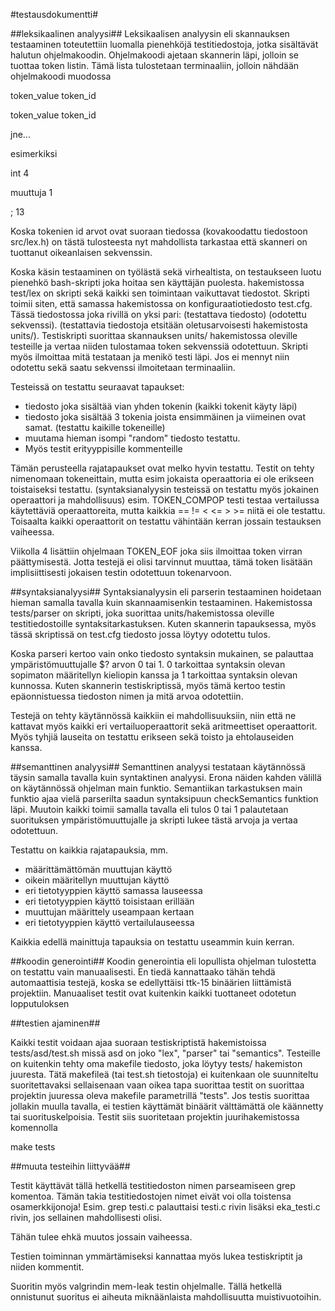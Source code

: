 #testausdokumentti#

##leksikaalinen analyysi##
Leksikaalisen analyysin eli skannauksen testaaminen toteutettiin luomalla pienehköjä
testitiedostoja, jotka sisältävät halutun ohjelmakoodin. Ohjelmakoodi ajetaan skannerin
läpi, jolloin se tuottaa token listin. Tämä lista tulostetaan terminaaliin, jolloin
nähdään ohjelmakoodi muodossa

token_value token_id

token_value token_id

jne...

esimerkiksi

int 4

muuttuja 1

; 13

Koska tokenien id arvot ovat suoraan tiedossa (kovakoodattu tiedostoon src/lex.h) on
tästä tulosteesta nyt mahdollista tarkastaa että skanneri on tuottanut oikeanlaisen
sekvenssin.

Koska käsin testaaminen on työlästä sekä virhealtista, on testaukseen luotu pienehkö
bash-skripti joka hoitaa sen käyttäjän puolesta. hakemistossa test/lex on skripti sekä
kaikki sen toimintaan vaikuttavat tiedostot. Skripti toimii siten, että samassa
hakemistossa on konfiguraatiotiedosto test.cfg. Tässä tiedostossa joka rivillä on yksi
pari: (testattava tiedosto) (odotettu sekvenssi). (testattavia tiedostoja etsitään
oletusarvoisesti hakemistosta units/). Testiskripti suorittaa skannauksen units/
hakemistossa oleville testeille ja vertaa niiden tulostamaa token sekvenssiä odotettuun.
Skripti myös ilmoittaa mitä testataan ja menikö testi läpi. Jos ei mennyt niin odotettu
sekä saatu sekvenssi ilmoitetaan terminaaliin.

Testeissä on testattu seuraavat tapaukset:
 * tiedosto joka sisältää vian yhden tokenin (kaikki tokenit käyty läpi)
 * tiedosto joka sisältää 3 tokenia joista ensimmäinen ja viimeinen ovat samat. (testattu kaikille tokeneille)
 * muutama hieman isompi "random" tiedosto testattu.
 * Myös testit erityyppisille kommenteille

Tämän perusteella rajatapaukset ovat melko hyvin testattu. Testit on tehty nimenomaan
tokeneittain, mutta esim jokaista operaattoria ei ole erikseen toistaiseksi testattu.
(syntaksianalyysin testeissä on testattu myös jokainen operaattori ja mahdollisuus)
esim. TOKEN_COMPOP testi testaa vertailussa käytettäviä operaattoreita, mutta kaikkia
== != < <= > >= niitä ei ole testattu. Toisaalta kaikki operaattorit on testattu vähintään
kerran jossain testauksen vaiheessa.

Viikolla 4 lisättiin ohjelmaan TOKEN_EOF joka siis ilmoittaa token virran päättymisestä.
Jotta testejä ei olisi tarvinnut muuttaa, tämä token lisätään implisiittisesti jokaisen
testin odotettuun tokenarvoon.

##syntaksianalyysi##
Syntaksianalyysin eli parserin testaaminen hoidetaan hieman samalla tavalla kuin
skannaamisenkin testaaminen. Hakemistossa tests/parser on skripti, joka suorittaa
units/hakemistossa oleville testitiedostoille syntaksitarkastuksen. Kuten skannerin
tapauksessa, myös tässä skriptissä on test.cfg tiedosto jossa löytyy odotettu tulos.

Koska parseri kertoo vain onko tiedosto syntaksin mukainen, se palauttaa
ympäristömuuttujalle $? arvon 0 tai 1. 0 tarkoittaa syntaksin olevan sopimaton
määritellyn kieliopin kanssa ja 1 tarkoittaa syntaksin olevan kunnossa. Kuten skannerin
testiskriptissä, myös tämä kertoo testin epäonnistuessa tiedoston nimen ja mitä arvoa
odotettiin.

Testejä on tehty käytännössä kaikkiin ei mahdollisuuksiin, niin että ne kattavat
myös kaikki eri vertailuoperaattorit sekä aritmeettiset operaattorit. Myös tyhjiä
lauseita on testattu erikseen sekä toisto ja ehtolauseiden kanssa.

##semanttinen analyysi##
Semanttinen analyysi testataan käytännössä täysin samalla tavalla kuin syntaktinen analyysi.
Erona näiden kahden välillä on käytännössä ohjelman main funktio. Semantiikan tarkastuksen
main funktio ajaa vielä parserilta saadun syntaksipuun checkSemantics funktion läpi.
Muutoin kaikki toimii samalla tavalla eli tulos 0 tai 1 palautetaan suorituksen
ympäristömuuttujalle ja skripti lukee tästä arvoja ja vertaa odotettuun.

Testattu on kaikkia rajatapauksia, mm.
 * määrittämättömän muuttujan käyttö
 * oikein määritellyn muuttujan käyttö
 * eri tietotyyppien käyttö samassa lauseessa
 * eri tietotyyppien käyttö toisistaan erillään
 * muuttujan määrittely useampaan kertaan
 * eri tietotyyppien käyttö vertailulauseessa

Kaikkia edellä mainittuja tapauksia on testattu useammin kuin kerran.

##koodin generointi##
Koodin generointia eli lopullista ohjelman tulostetta on testattu vain manuaalisesti.
En tiedä kannattaako tähän tehdä automaattisia testejä, koska se edellyttäisi
ttk-15 binäärien liittämistä projektiin. Manuaaliset testit ovat kuitenkin kaikki
tuottaneet odotetun lopputuloksen

##testien ajaminen##

Kaikki testit voidaan ajaa suoraan testiskriptistä hakemistoissa tests/asd/test.sh
missä asd on joko "lex", "parser" tai "semantics". Testeille on kuitenkin tehty oma makefile
tiedosto, joka löytyy tests/ hakemiston juuresta. Tätä makefileä (tai test.sh tietostoja) ei kuitenkaan ole
suunniteltu suoritettavaksi sellaisenaan vaan oikea tapa suorittaa testit on suorittaa
projektin juuressa oleva makefile parametrillä "tests". Jos testis suorittaa jollakin
muulla tavalla, ei testien käyttämät binäärit välttämättä ole käännetty tai
suorituskelpoisia. Testit siis suoritetaan projektin juurihakemistossa komennolla

make tests

##muuta testeihin liittyvää##

Testit käyttävät tällä hetkellä testitiedoston nimen parseamiseen grep komentoa.
Tämän takia testitiedostojen nimet eivät voi olla toistensa osamerkkijonoja!
Esim. grep testi.c palauttaisi testi.c rivin lisäksi eka_testi.c rivin, jos sellainen
mahdollisesti olisi.

Tähän tulee ehkä muutos jossain vaiheessa.

Testien toiminnan ymmärtämiseksi kannattaa myös lukea testiskriptit ja niiden kommentit.

Suoritin myös valgrindin mem-leak testin ohjelmalle. Tällä hetkellä onnistunut suoritus
ei aiheuta miknäänlaista mahdollisuutta muistivuotoihin.



